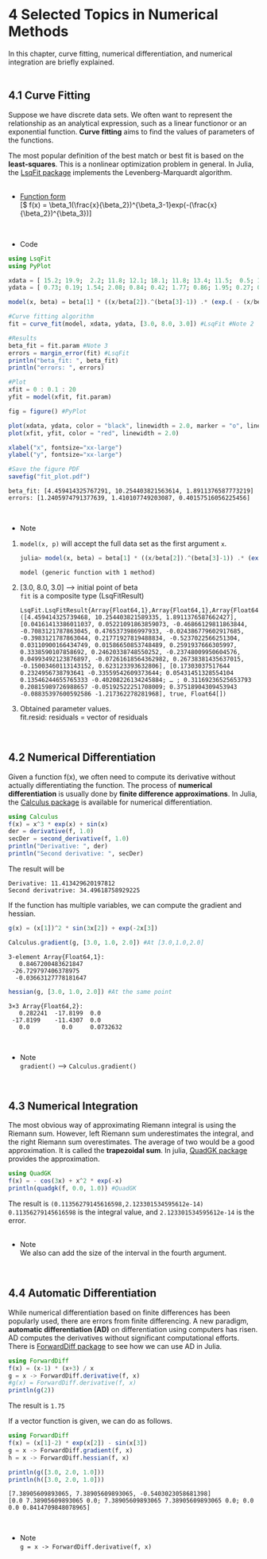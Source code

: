 # 4 Selected Topics in Numerical Methods  
In this chapter, curve fitting, numerical differentiation, and numerical integration are briefly explained.  
<br>

## 4.1 Curve Fitting  
Suppose we have discrete data sets. We often want to represent the relationship as an analytical expression, such as a linear functionor or an exponential function. **Curve fitting** aims to find the values of parameters of the functions.  
  
The most popular definition of the best match or best fit is based on the **least-squares**. This is a nonlinear optimization problem in general. In Julia, the [LsqFit package](https://github.com/JuliaNLSolvers/LsqFit.jl) implements the Levenberg-Marquardt algorithm.  
<br>

- [Function form](https://scrapbox.io/kklab-ise-ag/Chapter_4)  
[$ f(x) = \beta_1(\frac{x}{\beta_2})^{\beta_3-1}exp(-(\frac{x}{\beta_2})^{\beta_3})]  
<br>

- Code  
```julia
using LsqFit
using PyPlot

xdata = [ 15.2; 19.9;  2.2; 11.8; 12.1; 18.1; 11.8; 13.4; 11.5;  0.5; 18.0; 10.2; 10.6; 13.8;  4.6;  3.8; 15.1; 15.1; 11.7;  4.2 ]
ydata = [ 0.73; 0.19; 1.54; 2.08; 0.84; 0.42; 1.77; 0.86; 1.95; 0.27; 0.39; 1.39; 1.25; 0.76; 1.99; 1.53; 0.86; 0.52; 1.54; 1.05 ]

model(x, beta) = beta[1] * ((x/beta[2]).^(beta[3]-1)) .* (exp.( - (x/beta[2]).^beta[3] )) #Note 1

#Curve fitting algorithm
fit = curve_fit(model, xdata, ydata, [3.0, 8.0, 3.0]) #LsqFit #Note 2

#Results
beta_fit = fit.param #Note 3
errors = margin_error(fit) #LsqFit
println("beta_fit: ", beta_fit)
println("errors: ", errors)

#Plot
xfit = 0 : 0.1 : 20
yfit = model(xfit, fit.param)

fig = figure() #PyPlot

plot(xdata, ydata, color = "black", linewidth = 2.0, marker = "o", linestyle = "None")
plot(xfit, yfit, color = "red", linewidth = 2.0)

xlabel("x", fontsize="xx-large")
ylabel("y", fontsize="xx-large")

#Save the figure PDF
savefig("fit_plot.pdf")
```
```
beta_fit: [4.459414325767291, 10.254403821563614, 1.8911376587773219]
errors: [1.2405974791377639, 1.410107749203087, 0.40157516056225456] 
```
<br>

- Note  
1. ```model(x, p)``` will accept the full data set as the first argument `x`.
    ```julia
    julia> model(x, beta) = beta[1] * ((x/beta[2]).^(beta[3]-1)) .* (exp.( - (x/beta[2]).^beta[3] )) 
    ```
    ```
    model (generic function with 1 method)
    ```

2. [3.0, 8.0, 3.0] --> initial point of beta  
    ```fit``` is a composite type (LsqFitResult)  
    ```
    LsqFit.LsqFitResult{Array{Float64,1},Array{Float64,1},Array{Float64,2},Array{Float64,1}}([4.459414325739468, 10.254403821589335, 1.8911376587662427], [0.04161413386011037, 0.05221091863859073, -0.46866129811863844, -0.7083121787863045, 0.4765373986997933, -0.024386779602917685, -0.3983121787863044, 0.21771927819488834, -0.5237022566251304, 0.03110900166434749, 0.01586650853748489, 0.2591937666305997, 0.3338590107858692, 0.24620338748550252, -0.23748009950604576, 0.04993492123876897, -0.07261618564362982, 0.26738381435637015, -0.15003460113143152, 0.623123393632806], [0.17303037517644 0.2324956738793641 -0.33559542609373644; 0.05431451328554104 0.13546244655765333 -0.40208226134245884; … ; 0.31169236525653793 0.20815989726988657 -0.05192522251708009; 0.37518904309453943 -0.08835397600592586 -1.217362278281968], true, Float64[])
    ```

3. Obtained parameter values.  
    fit.resid: residuals = vector of residuals  
<br>

## 4.2 Numerical Differentiation  
Given a function f(x), we often need to compute its derivative without actually differentiating the function. The process of **numerical differentiation** is usually done by **finite difference approximations**. In Julia, the [Calculus package](https://github.com/JuliaMath/Calculus.jl) is available for numerical differentiation.  

```julia
using Calculus
f(x) = x^3 * exp(x) + sin(x)
der = derivative(f, 1.0)
secDer = second_derivative(f, 1.0)
println("Derivative: ", der)
println("Second derivative: ", secDer)
```
The result will be  
```
Derivative: 11.413429620197812
Second derivatrive: 34.49618758929225
```
If the function has multiple variables, we can compute the gradient and hessian.  
```julia
g(x) = (x[1])^2 * sin(3x[2]) + exp(-2x[3])
```
```julia
Calculus.gradient(g, [3.0, 1.0, 2.0]) #At [3.0,1.0,2.0]
```
```
3-element Array{Float64,1}:
   0.8467200483621847
 -26.729797406378975
  -0.03663127778181647
```
```julia
hessian(g, [3.0, 1.0, 2.0]) #At the same point
```
```
3×3 Array{Float64,2}:
   0.282241  -17.8199  0.0
 -17.8199    -11.4307  0.0
   0.0         0.0     0.0732632
```
<br>

- Note  
```gradient()``` --> ```Calculus.gradient()```  
<br>

## 4.3 Numerical Integration  
The most obvious way of approximating Riemann integral is using the Riemann sum. However, left Riemann sum underestimates the integral, and the right Riemann sum overestimates. The average of two would be a good approximation. It is called the **trapezoidal sum**. In julia, [QuadGK package](https://github.com/JuliaMath/QuadGK.jl) provides the approximation.  
```julia
using QuadGK
f(x) = - cos(3x) + x^2 * exp(-x)
println(quadgk(f, 0.0, 1.0)) #QuadGK
```
The result is ```(0.11356279145616598,2.123301534595612e-14)```  
```0.11356279145616598``` is the integral value, and ```2.123301534595612e-14``` is the error.  
<br>

- Note  
We also can add the size of the interval in the fourth argument.  
<br>

## 4.4 Automatic Differentiation
While numerical differentiation based on finite differences has been popularly used, there are errors from finite differencing. A new paradigm, **automatic differentiation (AD)** on differentiation using computers has risen. AD computes the derivatives without significant computational efforts. There is [ForwardDiff package](https://github.com/JuliaDiff/ForwardDiff.jl) to see how we can use AD in Julia.  
```julia
using ForwardDiff
f(x) = (x-1) * (x+3) / x
g = x -> ForwardDiff.derivative(f, x)
#g(x) = ForwardDiff.derivative(f, x)
println(g(2))
```
The result is ```1.75```  

If a vector function is given, we can do as follows.  
```julia
using ForwardDiff
f(x) = (x[1]-2) * exp(x[2]) - sin(x[3])
g = x -> ForwardDiff.gradient(f, x)
h = x -> ForwardDiff.hessian(f, x)

println(g([3.0, 2.0, 1.0]))
println(h([3.0, 2.0, 1.0]))
```
```
[7.38905609893065, 7.38905609893065, -0.5403023058681398]
[0.0 7.38905609893065 0.0; 7.38905609893065 7.38905609893065 0.0; 0.0 0.0 0.8414709848078965]
```
<br>

- Note  
```g = x -> ForwardDiff.derivative(f, x)```